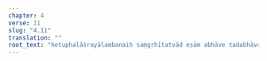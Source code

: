```yaml
---
chapter: 4
verse: 11
slug: "4.11"
translation: ""
root_text: "hetuphalāśrayālambanaiḥ saṃgṛhītatvād eṣām abhāve tadabhāvaḥ"
---
```



